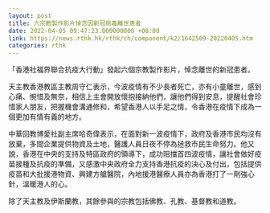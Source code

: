 ```yaml
---
layout: post
title: 六宗教製作影片悼念因新冠病毒離世患者
date: 2022-04-05 09:47:23.000000000 +08:00
link: https://news.rthk.hk/rthk/ch/component/k2/1642509-20220405.htm
categories: rthk
---
```


「香港社福界聯合抗疫大行動」發起六個宗教製作影片，悼念離世的新冠患者。

天主教香港教區主教周守仁表示，今波疫情有不少長者死亡，亦有小童離世，感到心痛、惋惜及無奈，相信上主會開放懷抱接納他們，讓他們得到安息，提醒社會珍惜家人朋友，把握機會溝通修和，希望香港人以手足之情，令香港在疫情下成為一個更加有情有義的地方。

中華回教博愛社副主席哈奇偉表示，在面對新一波疫情下，政府及香港市民均沒有放棄，多間企業提供物資及土地，醫護人員日夜不停為拯救市民生命努力。他又說，香港在中央的支持及特區政府的領導下，成功阻擋首四波疫情，讓社會做好疫苗接種及抗疫的準備，又感激中央政府全力支持香港抗疫的決心及付出，包括提供疫苗和大批援港物資、興建方艙醫院，內地援港醫療人員亦為香港打了一劑強心針，溫暖港人的心。

除了天主教及伊斯蘭教，其餘參與的宗教包括佛教、孔教、基督教和道教。
